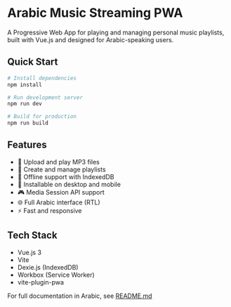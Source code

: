 # Arabic Music Streaming PWA

A Progressive Web App for playing and managing personal music playlists, built with Vue.js and designed for Arabic-speaking users.

## Quick Start

```bash
# Install dependencies
npm install

# Run development server
npm run dev

# Build for production
npm run build
```

## Features

- 🎵 Upload and play MP3 files
- 📝 Create and manage playlists
- 💾 Offline support with IndexedDB
- 📱 Installable on desktop and mobile
- 🎮 Media Session API support
- 🌐 Full Arabic interface (RTL)
- ⚡ Fast and responsive

## Tech Stack

- Vue.js 3
- Vite
- Dexie.js (IndexedDB)
- Workbox (Service Worker)
- vite-plugin-pwa

For full documentation in Arabic, see [README.md](./README.md)
